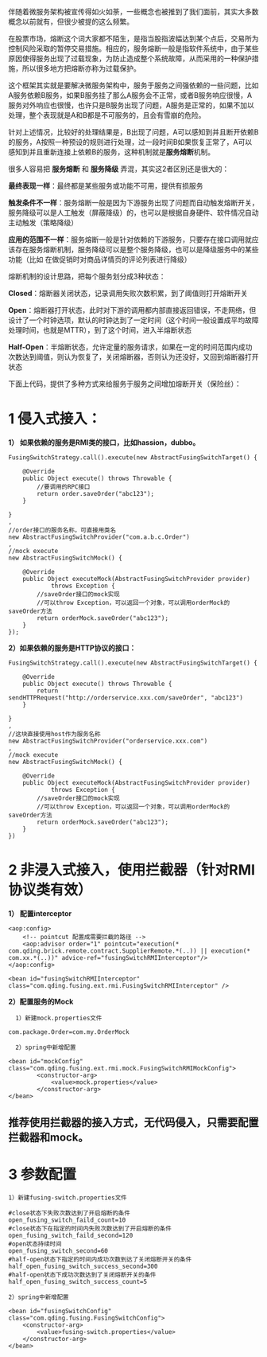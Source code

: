 伴随着微服务架构被宣传得如火如荼，一些概念也被推到了我们面前，其实大多数概念以前就有，但很少被提的这么频繁。

在股票市场，熔断这个词大家都不陌生，是指当股指波幅达到某个点后，交易所为控制风险采取的暂停交易措施。相应的，服务熔断一般是指软件系统中，由于某些原因使得服务出现了过载现象，为防止造成整个系统故障，从而采用的一种保护措施，所以很多地方把熔断亦称为过载保护。

这个框架其实就是要解决微服务架构中，服务于服务之间强依赖的一些问题，比如A服务依赖B服务，如果B服务挂了那么A服务会不正常，或者B服务响应很慢，A服务对外响应也很慢，也许只是B服务出现了问题，A服务是正常的，如果不加以处理，整个表现就是A和B都是不可服务的，且会有雪崩的危险。

针对上述情况，比较好的处理结果是，B出现了问题，A可以感知到并且断开依赖B的服务，A按照一种预设的规则进行处理，过一段时间B如果恢复正常了，A可以感知到并且重新连接上依赖B的服务，这种机制就是**服务熔断**机制。

很多人容易把 **服务熔断** 和 **服务降级** 弄混，其实这2者区别还是很大的：

**最终表现一样**：最终都是某些服务或功能不可用，提供有损服务

**触发条件不一样**：服务熔断一般是因为下游服务出现了问题而自动触发熔断开关，服务降级可以是人工触发（屏蔽降级）的，也可以是根据自身硬件、软件情况自动主动触发（策略降级）

**应用的范围不一样**：服务熔断一般是针对依赖的下游服务，只要存在接口调用就应该存在服务熔断机制，服务降级可以是整个服务降级，也可以是降级服务中的某些功能（比如 在做促销时对商品详情页的评论列表进行降级）


熔断机制的设计思路，把每个服务划分成3种状态：

**Closed**：熔断器关闭状态，记录调用失败次数积累，到了阈值则打开熔断开关

**Open**：熔断器打开状态，此时对下游的调用都内部直接返回错误，不走网络，但设计了一个时钟选项，默认的时钟达到了一定时间（这个时间一般设置成平均故障处理时间，也就是MTTR），到了这个时间，进入半熔断状态

**Half-Open**：半熔断状态，允许定量的服务请求，如果在一定的时间范围内成功次数达到阈值，则认为恢复了，关闭熔断器，否则认为还没好，又回到熔断器打开状态

下面上代码，提供了多种方式来给服务于服务之间增加熔断开关（保险丝）：

# **1 侵入式接入：**

  **1） 如果依赖的服务是RMI类的接口，比如hassion，dubbo。**
	
	FusingSwitchStrategy.call().execute(new AbstractFusingSwitchTarget() {
		
		@Override
		public Object execute() throws Throwable {
			//要调用的RPC接口
			return order.saveOrder("abc123");
		}
		
	}
	, 
	//order接口的服务名称，可直接用类名
	new AbstractFusingSwitchProvider("com.a.b.c.Order")
	, 
	//mock execute
	new AbstractFusingSwitchMock() {
		
		@Override
		public Object executeMock(AbstractFusingSwitchProvider provider)
				throws Exception {
			//saveOrder接口的mock实现
			//可以throw Exception，可以返回一个对象，可以调用orderMock的saveOrder方法
			return orderMock.saveOrder("abc123");
		}
	});


  **2）如果依赖的服务是HTTP协议的接口：**

	
	FusingSwitchStrategy.call().execute(new AbstractFusingSwitchTarget() {
		
		@Override
		public Object execute() throws Throwable {
			return sendHTTPRequest("http://orderservice.xxx.com/saveOrder", "abc123")
		}
		
	}
	, 
	//这块直接使用host作为服务名称
	new AbstractFusingSwitchProvider("orderservice.xxx.com")
	, 
	//mock execute
	new AbstractFusingSwitchMock() {
		
		@Override
		public Object executeMock(AbstractFusingSwitchProvider provider)
				throws Exception {
			//saveOrder接口的mock实现
			//可以throw Exception，可以返回一个对象，可以调用orderMock的saveOrder方法
			return orderMock.saveOrder("abc123");
		}
	})



# **2 非浸入式接入，使用拦截器（针对RMI协议类有效）**

   **1） 配置interceptor**

	<aop:config>
		<!-- pointcut 配置成需要拦截的路径 -->
		<aop:advisor order="1" pointcut="execution(* com.qding.brick.remote.contract.SupplierRemote.*(..)) || execution(* com.xx.*(..))" advice-ref="fusingSwitchRMIInterceptor"/>
	</aop:config>
	
	<bean id="fusingSwitchRMIInterceptor" class="com.qding.fusing.ext.rmi.FusingSwitchRMIInterceptor" />

   **2）配置服务的Mock**

      1）新建mock.properties文件

	com.package.Order=com.my.OrderMock

      2）spring中新增配置

	<bean id="mockConfig" class="com.qding.fusing.ext.rmi.mock.FusingSwitchRMIMockConfig">
		    <constructor-arg>
		        <value>mock.properties</value>
		    </constructor-arg>
	</bean>


##  **推荐使用拦截器的接入方式，无代码侵入，只需要配置拦截器和mock。**

# **3 参数配置**

    1）新建fusing-switch.properties文件

	#close状态下失败次数达到了开启熔断的条件
	open_fusing_switch_faild_count=10
	#close状态下在指定的时间内失败次数达到了开启熔断的条件
	open_fusing_switch_faild_second=120
	#open状态持续时间
	open_fusing_switch_second=60
	#half-open状态下指定的时间内成功次数到达了关闭熔断开关的条件
	half_open_fusing_switch_success_second=300
	#half-open状态下成功次数达到了关闭熔断开关的条件
	half_open_fusing_switch_success_count=5

    2）spring中新增配置

	<bean id="fusingSwitchConfig" class="com.qding.fusing.FusingSwitchConfig">
	    <constructor-arg>
	        <value>fusing-switch.properties</value>
	    </constructor-arg>
	</bean>
